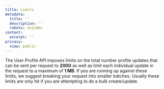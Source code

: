 ```yaml
---
title: Limits
metadata:
  title: ''
  description: ''
  robots: noindex
content:
  excerpt: ''
privacy:
  view: public
---
```

The User Profile API imposes limits on the total number profile updates that can be sent per request to **2000** as well as limit each individual update in the request to a maximum of **1 MB**. If you are running up against these limits, we suggest breaking your request into smaller batches. Usually these limits are only hit if you are attempting to do a bulk create/update.
